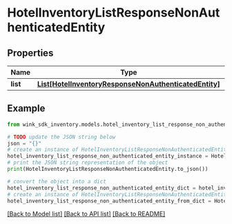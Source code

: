 # HotelInventoryListResponseNonAuthenticatedEntity


## Properties

Name | Type | Description | Notes
------------ | ------------- | ------------- | -------------
**list** | [**List[HotelInventoryResponseNonAuthenticatedEntity]**](HotelInventoryResponseNonAuthenticatedEntity.md) |  | [optional] 

## Example

```python
from wink_sdk_inventory.models.hotel_inventory_list_response_non_authenticated_entity import HotelInventoryListResponseNonAuthenticatedEntity

# TODO update the JSON string below
json = "{}"
# create an instance of HotelInventoryListResponseNonAuthenticatedEntity from a JSON string
hotel_inventory_list_response_non_authenticated_entity_instance = HotelInventoryListResponseNonAuthenticatedEntity.from_json(json)
# print the JSON string representation of the object
print(HotelInventoryListResponseNonAuthenticatedEntity.to_json())

# convert the object into a dict
hotel_inventory_list_response_non_authenticated_entity_dict = hotel_inventory_list_response_non_authenticated_entity_instance.to_dict()
# create an instance of HotelInventoryListResponseNonAuthenticatedEntity from a dict
hotel_inventory_list_response_non_authenticated_entity_from_dict = HotelInventoryListResponseNonAuthenticatedEntity.from_dict(hotel_inventory_list_response_non_authenticated_entity_dict)
```
[[Back to Model list]](../README.md#documentation-for-models) [[Back to API list]](../README.md#documentation-for-api-endpoints) [[Back to README]](../README.md)


